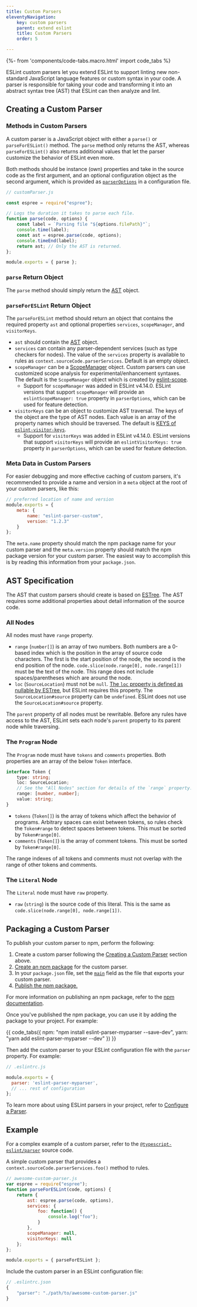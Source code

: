 ```yaml
---
title: Custom Parsers
eleventyNavigation:
    key: custom parsers
    parent: extend eslint
    title: Custom Parsers
    order: 5

---
```


{%- from 'components/code-tabs.macro.html' import code_tabs %}

ESLint custom parsers let you extend ESLint to support linting new non-standard JavaScript language features or custom syntax in your code. A parser is responsible for taking your code and transforming it into an abstract syntax tree (AST) that ESLint can then analyze and lint.

## Creating a Custom Parser

### Methods in Custom Parsers

A custom parser is a JavaScript object with either a `parse()` or `parseForESLint()` method. The `parse` method only returns the AST, whereas `parseForESLint()` also returns additional values that let the parser customize the behavior of ESLint even more.

Both methods should be instance (own) properties and take in the source code as the first argument, and an optional configuration object as the second argument, which is provided as [`parserOptions`](../use/configure/language-options#specifying-parser-options) in a configuration file.

```javascript
// customParser.js

const espree = require("espree");

// Logs the duration it takes to parse each file.
function parse(code, options) {
    const label = `Parsing file "${options.filePath}"`;
    console.time(label);
    const ast = espree.parse(code, options);
    console.timeEnd(label);
    return ast; // Only the AST is returned.
};

module.exports = { parse };
```

### `parse` Return Object

The `parse` method should simply return the [AST](#ast-specification) object.

### `parseForESLint` Return Object

The `parseForESLint` method should return an object that contains the required property `ast` and optional properties `services`, `scopeManager`, and `visitorKeys`.

* `ast` should contain the [AST](#ast-specification) object.
* `services` can contain any parser-dependent services (such as type checkers for nodes). The value of the `services` property is available to rules as `context.sourceCode.parserServices`. Default is an empty object.
* `scopeManager` can be a [ScopeManager](./scope-manager-interface) object. Custom parsers can use customized scope analysis for experimental/enhancement syntaxes. The default is the `ScopeManager` object which is created by [eslint-scope](https://github.com/eslint/js/tree/main/packages/eslint-scope).
    * Support for `scopeManager` was added in ESLint v4.14.0. ESLint versions that support `scopeManager` will provide an `eslintScopeManager: true` property in `parserOptions`, which can be used for feature detection.
* `visitorKeys` can be an object to customize AST traversal. The keys of the object are the type of AST nodes. Each value is an array of the property names which should be traversed. The default is [KEYS of `eslint-visitor-keys`](https://github.com/eslint/js/tree/main/packages/eslint-visitor-keys#evkkeys).
    * Support for `visitorKeys` was added in ESLint v4.14.0. ESLint versions that support `visitorKeys` will provide an `eslintVisitorKeys: true` property in `parserOptions`, which can be used for feature detection.

### Meta Data in Custom Parsers

For easier debugging and more effective caching of custom parsers, it's recommended to provide a name and version in a `meta` object at the root of your custom parsers, like this:

```js
// preferred location of name and version
module.exports = {
    meta: {
        name: "eslint-parser-custom",
        version: "1.2.3"
    }
};
```

The `meta.name` property should match the npm package name for your custom parser and the `meta.version` property should match the npm package version for your custom parser. The easiest way to accomplish this is by reading this information from your `package.json`.

## AST Specification

The AST that custom parsers should create is based on [ESTree](https://github.com/estree/estree). The AST requires some additional properties about detail information of the source code.

### All Nodes

All nodes must have `range` property.

* `range` (`number[]`) is an array of two numbers. Both numbers are a 0-based index which is the position in the array of source code characters. The first is the start position of the node, the second is the end position of the node. `code.slice(node.range[0], node.range[1])` must be the text of the node. This range does not include spaces/parentheses which are around the node.
* `loc` (`SourceLocation`) must not be `null`. [The `loc` property is defined as nullable by ESTree](https://github.com/estree/estree/blob/25834f7247d44d3156030f8e8a2d07644d771fdb/es5.md#node-objects), but ESLint requires this property. The `SourceLocation#source` property can be `undefined`. ESLint does not use the `SourceLocation#source` property.

The `parent` property of all nodes must be rewritable. Before any rules have access to the AST, ESLint sets each node's `parent` property to its parent node while traversing.

### The `Program` Node

The `Program` node must have `tokens` and `comments` properties. Both properties are an array of the below `Token` interface.

```ts
interface Token {
    type: string;
    loc: SourceLocation;
    // See the "All Nodes" section for details of the `range` property.
    range: [number, number];
    value: string;
}
```

* `tokens` (`Token[]`) is the array of tokens which affect the behavior of programs. Arbitrary spaces can exist between tokens, so rules check the `Token#range` to detect spaces between tokens. This must be sorted by `Token#range[0]`.
* `comments` (`Token[]`) is the array of comment tokens. This must be sorted by `Token#range[0]`.

The range indexes of all tokens and comments must not overlap with the range of other tokens and comments.

### The `Literal` Node

The `Literal` node must have `raw` property.

* `raw` (`string`) is the source code of this literal. This is the same as `code.slice(node.range[0], node.range[1])`.

## Packaging a Custom Parser

To publish your custom parser to npm, perform the following:

1. Create a custom parser following the [Creating a Custom Parser](#creating-a-custom-parser) section above.
1. [Create an npm package](https://docs.npmjs.com/creating-node-js-modules) for the custom parser.
1. In your `package.json` file, set the [`main`](https://docs.npmjs.com/cli/v9/configuring-npm/package-json#main) field as the file that exports your custom parser.
1. [Publish the npm package.](https://docs.npmjs.com/creating-and-publishing-unscoped-public-packages)

For more information on publishing an npm package, refer to the [npm documentation](https://docs.npmjs.com/).

Once you've published the npm package, you can use it by adding the package to your project. For example:

{{ code_tabs({
    npm: "npm install eslint-parser-myparser --save-dev",
    yarn: "yarn add eslint-parser-myparser --dev"
}) }}

Then add the custom parser to your ESLint configuration file with the `parser` property. For example:

```js
// .eslintrc.js

module.exports = {
  parser: 'eslint-parser-myparser',
  // ... rest of configuration
};
```

To learn more about using ESLint parsers in your project, refer to [Configure a Parser](../use/configure/parser).

## Example

For a complex example of a custom parser, refer to the [`@typescript-eslint/parser`](https://github.com/typescript-eslint/typescript-eslint/tree/main/packages/parser) source code.

A simple custom parser that provides a `context.sourceCode.parserServices.foo()` method to rules.

```javascript
// awesome-custom-parser.js
var espree = require("espree");
function parseForESLint(code, options) {
    return {
        ast: espree.parse(code, options),
        services: {
            foo: function() {
                console.log("foo");
            }
        },
        scopeManager: null,
        visitorKeys: null
    };
};

module.exports = { parseForESLint };
```

Include the custom parser in an ESLint configuration file:

```js
// .eslintrc.json
{
    "parser": "./path/to/awesome-custom-parser.js"
}
```
